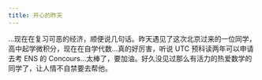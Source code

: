 ```yaml
---
title: 开心的昨天
---
```


...现在在复习可恶的经济，顺便说几句话。昨天遇见了这次北京过来的一位同学，高中起学微积分，现在在自学代数...真的好厉害，听说 UTC 预科读两年可以申请去考 ENS 的 Concours...太棒了，要加油。好久没见过那么有活力的热爱数学的同学了，让人情不自禁要去帮他。